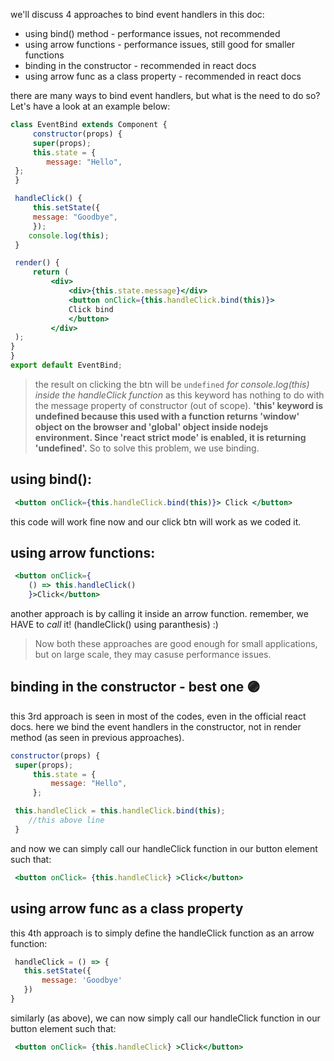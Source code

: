 we'll discuss 4 approaches to bind event handlers in this doc:
- using bind() method - performance issues, not recommended
 - using arrow functions - performance issues, still good for smaller functions
- binding in the constructor - recommended in react docs 
- using arrow func as a class property - recommended in react docs

there are many ways to bind event handlers, but what is the need to do so?
Let's have a look at an example below:
```jsx
class EventBind extends Component {
	 constructor(props) {
	 super(props);
	 this.state = {
	 	message: "Hello",
 };
 }

 handleClick() {
	 this.setState({
	 message: "Goodbye",
	 });
 	console.log(this);
 }

 render() {
	 return (
		 <div>
			 <div>{this.state.message}</div>
			 <button onClick={this.handleClick.bind(this)}>
			 Click bind
			 </button>
		 </div>
 );
}
}
export default EventBind;
```

> the result on clicking the btn will be `undefined` *for console.log(this) inside the handleClick function* as this keyword has nothing to do with the message property of constructor (out of scope). **'this' keyword is undefined because this used with a function returns 'window' object on the browser and 'global' object inside nodejs environment. Since 'react strict mode' is enabled, it is returning 'undefined'.**
>  So to solve this problem, we use binding.


## using bind():
```jsx
 <button onClick={this.handleClick.bind(this)}> Click </button>
```
this code will work fine now and our click btn will work as we coded it.

## using arrow functions:
```jsx
 <button onClick={
 	() => this.handleClick()
	}>Click</button>
```

another approach is by calling it inside an arrow function. remember, we HAVE to *call* it! (handleClick() using paranthesis) :)

> Now both these approaches are good enough for small applications, but on large scale, they may casuse performance issues. 

## binding in the constructor - best one 🟣
this 3rd approach is seen in most of the codes, even in the official react docs.
here we bind the event handlers in the constructor, not in render method (as seen in previous approaches).

```jsx
constructor(props) {
 super(props);
	 this.state = {
		 message: "Hello",
	 };

 this.handleClick = this.handleClick.bind(this);  
	//this above line
 }
 ```
 
 and now we can simply call our handleClick function in our button element such that:
 ```jsx
  <button onClick= {this.handleClick} >Click</button>
 ```
 
 
 ## using arrow func as a class property
 this 4th approach is to simply define the handleClick function as an arrow function:
 ```jsx
  handleClick = () => {
 	this.setState({
 		message: 'Goodbye'
 	})
 }
 ```
 
similarly (as above), we can now simply call our handleClick function in our button element such that:
 ```jsx
  <button onClick= {this.handleClick} >Click</button>
 ```
 